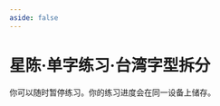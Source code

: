 ```yaml
---
aside: false
---
```

# 星陈·单字练习·台湾字型拆分

你可以随时暂停练习。你的练习进度会在同一设备上储存。

<script setup>
import Train from "@/train/CharTrain.vue"
import ZigenMap from "@/zigen/ZigenMap.vue"
</script>
<div class="zigen-font">
<Train name="star" chaifenUrl="/chaifen_tw.csv" zigenUrl="/zigen-star.csv" :range="[0,1000]" :supplement="true" :ming="false" />
</div>

<ZigenMap :default-scheme="'star'" column-min-width="1.5rem" />